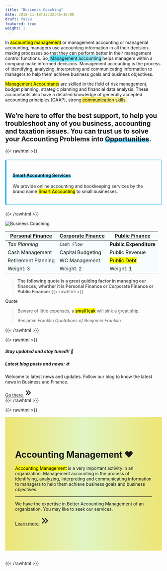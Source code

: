 ```yaml
---
title: "Business Coaching"
date: 2018-11-18T12:33:46+10:00
draft: false
featured: true
weight: 1
---
```


In <mark>accounting management</mark> or management accounting or managerial accounting, managers use accounting information in all their decision-making processes so that they can perform better in their management control functions. So, <span class="blue">Management accounting</span> helps managers within a company make informed decisions. Management accounting is the process of identifying, analyzing, interpreting and communicating information to managers to help them achieve business goals and business objectives.

<span style="background-color: #FFFF00">Management Accountants</span> are skilled in the field of risk management, budget planning, strategic planning and financial data analysis. These accountants also have a detailed knowledge of generally accepted accounting principles (GAAP), strong <span class="yellow">communication skills</span>.

## We’re here to offer the best support, to help you troubleshoot any of you business, accounting and taxation issues. You can trust us to solve your Accounting Problems into <span class="markme">Opportunities</span>.

<style>
.yellow {  
  margin: 0 -0.4em;
  padding: 0.1em 0.4em;
  border-radius: 0.8em 0.3em;
  background: transparent;
  background-image: linear-gradient(
    to right,
    rgba(255, 225, 0, 0.1),
    rgba(255, 225, 0, 0.7) 4%,
    rgba(255, 225, 0, 0.3)
  );
  //-webkit-box-decoration-break: clone;
  //box-decoration-break: clone;
}
.blue {  
  margin: 0 -0.4em;
  padding: 0.1em 0.4em;
  border-radius: 0.8em 0.3em;
  background: transparent;
  background-image: linear-gradient(
    to right,
    rgba(0, 217, 255, 0.1),
    rgba(0, 217, 255, 0.7) 4%,
    rgba(0, 217, 255, 0.3)
  );
  //-webkit-box-decoration-break: clone;
  //box-decoration-break: clone;
}
.markme {
    display: inline-block;
    position: relative;
    font-style: normal;
    z-index: 1;
}
.markme:after {
    position: absolute;
    width: 100%;
    height: 10px;
    left: 0;
    background-color: #60d0ff;
    z-index: -1;
    content: "";
    top: 50%;
    -webkit-transform: translateY(-50%);
    -moz-transform: translateY(-50%);
    -ms-transform: translateY(-50%);
    -o-transform: translateY(-50%);
    transform: translateY(-50%);
    top: 73%;
}
</style>

{{< rawhtml >}}
<div class="card bd-callout bd-callout-info shadow">
<h4 id="conveying-meaning-to-assistive-technologies"><span class="markme">Smart Accounting Services</span></h4>
<p>We provide online accounting and bookkeeping services by the brand name <mark>Smart Accounting</mark> to small businesses. 
</p></div>
<style>
  .bd-callout-info {
    border-left-color: #5bc0de;
}
  .bd-callout {
    padding: 1.25rem;
    margin-top: 1.25rem;
    margin-bottom: 1.25rem;
    border: 1px solid #03a9f4;
    border-left-width: .25rem;
    border-radius: .25rem;
}
</style>
{{< /rawhtml >}}

![Business Coaching](/images/business-coaching.svg)

<u>**Personal Finance**</u> | <u>**Corporate Finance**</u> | <u>**Public Finance**</u>
--- | --- | ---
*Tax Planning* | `Cash Flow` | **Public Expenditure**
Cash Management | Capital Budgeting | Public Revenue
Retirement Planning | WC Management | <mark>Public Debt</mark>
Weight: 3 | Weight: 2 | Weight: 1

<style>
.tableRow {background-color:rgb(246, 253, 253);} 
tr {background-color:rgb(246, 253, 253);} 
tr:hover {background-color: rgba(233, 235, 154, 0.76) !important;}
.selectedTableRow {background-color: rgba(141, 186, 238, 0.76) !important;}
</style>

> **The following quote is a great guiding factor in managing our finances, whether it is Personal Finance or Corporate Finance or Public Finance:**
{{< rawhtml >}}
<div class="card shadow mt-3">
  <div class="card-header">
    Quote
  </div>
  <div class="card-body">
    <blockquote class="blockquote mb-0">
      <p>Beware of little expenses, a <mark>small leak</mark> will sink a great ship.</p>
      <footer class="blockquote-footer">Benjamin Franklin <cite title="Source Title">Quotations of Benjamin Franklin</cite></footer>
    </blockquote>
  </div>
</div>
{{< /rawhtml >}}

{{< rawhtml >}}
<div class="card shadow">
  <h5 class="card-header">Stay updated and stay tuned!! 🚀</h5>
  <div class="card-body">
    <h5 class="card-title">Latest blog posts and news: 🔥</h5>
    <p class="card-text">Welcome to latest news and updates. Follow our blog to know the latest news in Business and Finance.</p>
    <a href="https://www.bettermanagenow.com/" target="_blank" class="btn btn-primary">Go there <svg xmlns="http://www.w3.org/2000/svg" class="h-5 w-5" viewBox="0 0 20 20" width="25px" height="25px" fill="currentColor">
  <path fill-rule="evenodd" d="M10.293 15.707a1 1 0 010-1.414L14.586 10l-4.293-4.293a1 1 0 111.414-1.414l5 5a1 1 0 010 1.414l-5 5a1 1 0 01-1.414 0z" clip-rule="evenodd" />
  <path fill-rule="evenodd" d="M4.293 15.707a1 1 0 010-1.414L8.586 10 4.293 5.707a1 1 0 011.414-1.414l5 5a1 1 0 010 1.414l-5 5a1 1 0 01-1.414 0z" clip-rule="evenodd" />
</svg></a>
  </div>
</div>
{{< /rawhtml >}}

{{< rawhtml >}}
<div class="jumbotron shadow mt-3">
  <h1 class="display-4">Accounting Management ❤️</h1>
  <p class="lead"><mark>Accounting Management</mark> is a very important activity in an organization. Management accounting is the process of identifying, analyzing, interpreting and communicating information to managers to help them achieve business goals and business objectives.</p>
  <hr class="my-4">
  <p class="lead">We have the expertise in <span class="badge badge-secondary">Better Accounting Management</span> of an organization. You may like to seek our services.</p>
  <p class="lead">
    <a class="btn btn-primary btn-lg" href="#" role="button">Learn more <svg xmlns="http://www.w3.org/2000/svg" class="h-5 w-5" viewBox="0 0 20 20" width="30px" height="30px" fill="currentColor">
  <path fill-rule="evenodd" d="M10.293 15.707a1 1 0 010-1.414L14.586 10l-4.293-4.293a1 1 0 111.414-1.414l5 5a1 1 0 010 1.414l-5 5a1 1 0 01-1.414 0z" clip-rule="evenodd" />
  <path fill-rule="evenodd" d="M4.293 15.707a1 1 0 010-1.414L8.586 10 4.293 5.707a1 1 0 011.414-1.414l5 5a1 1 0 010 1.414l-5 5a1 1 0 01-1.414 0z" clip-rule="evenodd" />
</svg></a>
  </p>
</div>
<style>
.jumbotron {
  padding: 4rem 2rem;
  margin-bottom: 2rem;
  background-image: linear-gradient(to right, #EDE574 0%, #E1F5C4  51%, #EDE574  100%);          
}
.jumbotron:hover {  
  //background-color: #f8cdde;
  background-image: linear-gradient(to right, #00C9FF 0%, #92FE9D  51%, #00C9FF  100%);
}
.btn-lg:hover {
  text-decoration: none !important;
}
</style>
{{< /rawhtml >}}